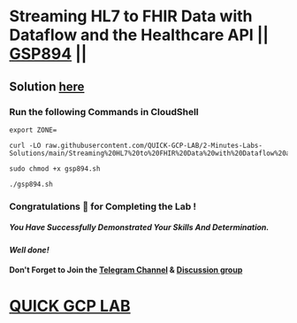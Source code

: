 # Streaming HL7 to FHIR Data with Dataflow and the Healthcare API || [GSP894](https://www.cloudskillsboost.google/focuses/18252?parent=catalog) ||

## Solution [here]()

### Run the following Commands in CloudShell
```
export ZONE=
``` 
```
curl -LO raw.githubusercontent.com/QUICK-GCP-LAB/2-Minutes-Labs-Solutions/main/Streaming%20HL7%20to%20FHIR%20Data%20with%20Dataflow%20and%20the%20Healthcare%20API/gsp894.sh

sudo chmod +x gsp894.sh

./gsp894.sh
```

### Congratulations 🎉 for Completing the Lab !

##### *You Have Successfully Demonstrated Your Skills And Determination.*

#### *Well done!*

#### Don't Forget to Join the [Telegram Channel](https://t.me/QuickGcpLab) & [Discussion group](https://t.me/QuickGcpLabChats)

# [QUICK GCP LAB](https://www.youtube.com/@quickgcplab)